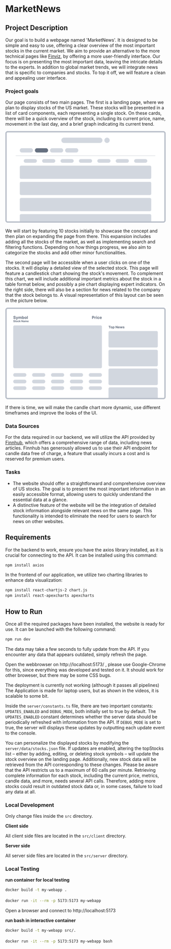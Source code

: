 # MarketNews


## Project Description 
Our goal is to build a webpage named 'MarketNews'. It is designed to be simple and easy to use, offering a clear overview of the most important stocks in the current market. We aim to provide an alternative to the more technical pages like [Finviz](https://finviz.com/), by offering a more user-friendly interface. Our focus is on presenting the most important data, leaving the intricate details to the experts. In addition to global market trends, we will integrate news that is specific to companies and stocks. To top it off, we will feature a clean and appealing user interface.

### Project goals
Our page consists of two main pages. The first is a landing page, where we plan to display stocks of the US market. These stocks will be presented in a list of card components, each representing a single stock. On these cards, there will be a quick overview of the stock, including its current price, name, movement in the last day, and a brief graph indicating its current trend.

![](mdmedia/landing_page.png)

We will start by featuring 10 stocks initially to showcase the concept and then plan on expanding the page from there. This expansion includes adding all the stocks of the market, as well as implementing search and filtering functions. Depending on how things progress, we also aim to categorize the stocks and add other minor functionalities.

The second page will be accessible when a user clicks on one of the stocks. It will display a detailed view of the selected stock. This page will feature a candlestick chart showing the stock's movement. To complement this chart, we will include additional important metrics about the stock in a table format below, and possibly a pie chart displaying expert indicators. On the right side, there will also be a section for news related to the company that the stock belongs to. A visual representation of this layout can be seen in the picture below.

![](mdmedia/stock_details.png)

 If there is time, we will make the candle chart more dynamic, use different timeframes and improve the looks of the UI.

### Data Sources
For the data required in our backend, we will utilize the API provided by [Finnhub](https://finnhub.io), which offers a comprehensive range of data, including news articles.
Finnhub has generously allowed us to use their API endpoint for candle data free of charge, a feature that usually incurs a cost and is reserved for premium users.

### Tasks
- The website should offer a straightforward and comprehensive overview of US stocks. The goal is to present the most important information in an easily accessible format, allowing users to quickly understand the essential data at a glance.
- A distinctive feature of the website will be the integration of detailed stock information alongside relevant news on the same page. This functionality is intended to eliminate the need for users to search for news on other websites.

## Requirements
For the backend to work, ensure you have the axios library installed, as it is crucial for connecting to the API. It can be installed using this command:
```bash
npm install axios
```

In the frontend of our application, we utilize two charting libraries to enhance data visualization:
```bash
npm install react-chartjs-2 chart.js
npm install react-apexcharts apexcharts
```

## How to Run
Once all the required packages have been installed, the website is ready for use. It can be launched with the following command:
```bash
npm run dev
```

The data may take a few seconds to fully update from the API. If you encounter any data that appears outdated, simply refresh the page.

Open the webbrowser on http://localhost:5173/ , please use Google-Chrome for this, since everything was developed and tested on it. It should work for other broweser, but there may be some CSS bugs.

The deployment is currently not working (although it passes all pipelines) The Application is made for laptop users, but as shown in the videos, it is scalable to some bit. 

Inside the `server/constants.ts` file, there are two important constants: `UPDATES_ENABLED` and `DEBUG_MODE`, both initially set to true by default. The `UPDATES_ENABLED` constant determines whether the server data should be periodically refreshed with information from the API. If `DEBUG_MODE` is set to true, the server will displays these updates by outputting each update event to the console.

You can personalize the displayed stocks by modifying the `server/data/stocks.json` file. If updates are enabled, altering the topStocks list – either by adding, editing, or deleting stock symbols – will update the stock overview on the landing page. Additionally, new stock data will be retrieved from the API corresponding to these changes.
Please be aware that the API restricts us to a maximum of 60 calls per minute. Retrieving complete information for each stock, including the current price, metrics, candle data, and more, needs several API calls. Therefore, adding more stocks could result in outdated stock data or, in some cases, failure to load any data at all.



### Local Development

Only change files inside the `src` directory.

**Client side**

All client side files are located in the `src/client` directory.

**Server side**

All server side files are located in the `src/server` directory.

### Local Testing

**run container for local testing**

```bash
docker build -t my-webapp .

docker run -it --rm -p 5173:5173 my-webapp
```
Open a browser and connect to http://localhost:5173

**run bash in interactive container**
```bash
docker build -t my-webapp src/.

docker run -it --rm -p 5173:5173 my-webapp bash
```



